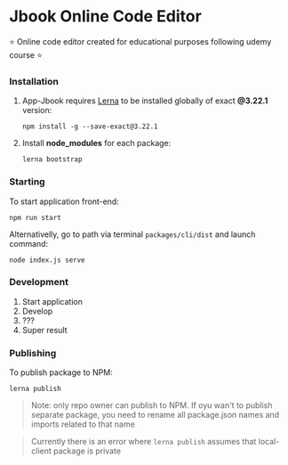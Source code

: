 # Jbook Online Code Editor

⭐ Online code editor created for educational purposes following udemy course ⭐

### Installation

1. App-Jbook requires [Lerna](https://lerna.js.org/) to be installed globally of exact **@3.22.1** version:

   `npm install -g --save-exact@3.22.1`

2. Install **node_modules** for each package:

   `lerna bootstrap`

### Starting

To start application front-end:

`npm run start`

Alternativelly, go to path via terminal `packages/cli/dist` and launch command:

`node index.js serve`

### Development

1. Start application
2. Develop
3. ???
4. Super result

### Publishing

To publish package to NPM:

`lerna publish`

> Note: only repo owner can publish to NPM. If oyu wan't to publish separate package, you need to rename all package.json names and imports related to that name

> Currently there is an error where `lerna publish` assumes that local-client package is private
